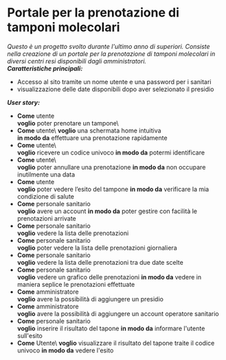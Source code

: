 # Portale per la prenotazione di tamponi molecolari
*Questo è un progetto svolto durante l'ultimo anno di superiori. Consiste nella creazione di un portale per la prenotazione di tamponi molecolari in diversi centri resi disponibili dagli amministratori.*\
***Caratteristiche principali:***
- Accesso al sito tramite un nome utente e una password per i sanitari
- visualizzazione delle date disponibili dopo aver selezionato il presidio

***User story:*** 
- **Come** utente\
**voglio** poter prenotare un tampone\
- **Come** utente\ 
**voglio** una schermata home intuitiva\
**in modo da** effettuare una prenotazione rapidamente
- **Come** utente\   
**voglio** ricevere un codice univoco
**in modo da** potermi identificare
- **Come** utente\  
**voglio** poter annullare una prenotazione
**in modo da** non occupare inutilmente una data
- **Come** utente\
**voglio** poter vedere l’esito del tampone
**in modo da** verificare la mia condizione di salute
- **Come** personale sanitario\
**voglio** avere un account
**in modo da** poter gestire con facilità le prenotazioni arrivate
- **Come** personale sanitario\
**voglio** vedere la lista delle prenotazioni  
- **Come** personale sanitario\
**voglio** poter vedere la lista delle prenotazioni giornaliera
- **Come** personale sanitario\
**voglio** vedere la lista delle prenotazioni tra due date scelte
- **Come** personale sanitario\
**voglio** vedere un grafico delle prenotazioni
**in modo da** vedere in maniera seplice le prenotazioni effettuate    
- **Come** amministratore\
**voglio** avere la possibilità di aggiungere un presidio
- **Come** amministratore\
**voglio** avere la possibilità di aggiungere un account operatore sanitario
- **Come** personale sanitario\
**voglio** inserire il risultato del tapone
**in modo da** informare l'utente sull'esito
- **Come** Utente\ 
 **voglio** visualizzare il risultato del tapone traite il codice univoco
**in modo da** vedere l'esito

